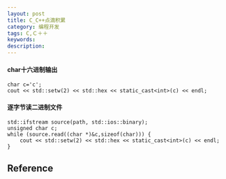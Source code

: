 ```yaml
---
layout: post
title: C_C++点滴积累
category: 编程开发
tags: C,Ｃ＋＋
keywords: 
description: 
---
```



#### char十六进制输出

```
char c='c';
cout << std::setw(2) << std::hex << static_cast<int>(c) << endl;
```

#### 逐字节读二进制文件

```
std::ifstream source(path, std::ios::binary);
unsigned char c;
while (source.read((char *)&c,sizeof(char))) {
	cout << std::setw(2) << std::hex << static_cast<int>(c) << endl;
}
```

## Reference
